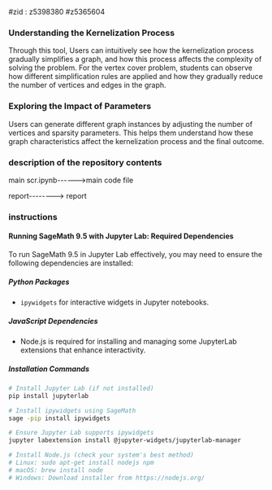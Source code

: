 #zid : z5398380
      #z5365604
### Understanding the Kernelization Process

Through this tool, Users can intuitively see how the kernelization process gradually simplifies a graph, and how this process affects the complexity of solving the problem. For the vertex cover problem, students can observe how different simplification rules are applied and how they gradually reduce the number of vertices and edges in the graph.

### Exploring the Impact of Parameters

Users can generate different graph instances by adjusting the number of vertices and sparsity parameters. This helps them understand how these graph characteristics affect the kernelization process and the final outcome. 
### description of the repository contents
main scr.ipynb------>main code file 

report--------> report
### instructions

#### Running SageMath 9.5 with Jupyter Lab: Required Dependencies

To run SageMath 9.5 in Jupyter Lab effectively, you may need to ensure the following dependencies are installed:

##### Python Packages
- `ipywidgets` for interactive widgets in Jupyter notebooks.

##### JavaScript Dependencies
- Node.js is required for installing and managing some JupyterLab extensions that enhance interactivity.

##### Installation Commands

```bash
# Install Jupyter Lab (if not installed)
pip install jupyterlab

# Install ipywidgets using SageMath
sage -pip install ipywidgets

# Ensure Jupyter Lab supports ipywidgets
jupyter labextension install @jupyter-widgets/jupyterlab-manager

# Install Node.js (check your system's best method)
# Linux: sudo apt-get install nodejs npm
# macOS: brew install node
# Windows: Download installer from https://nodejs.org/

